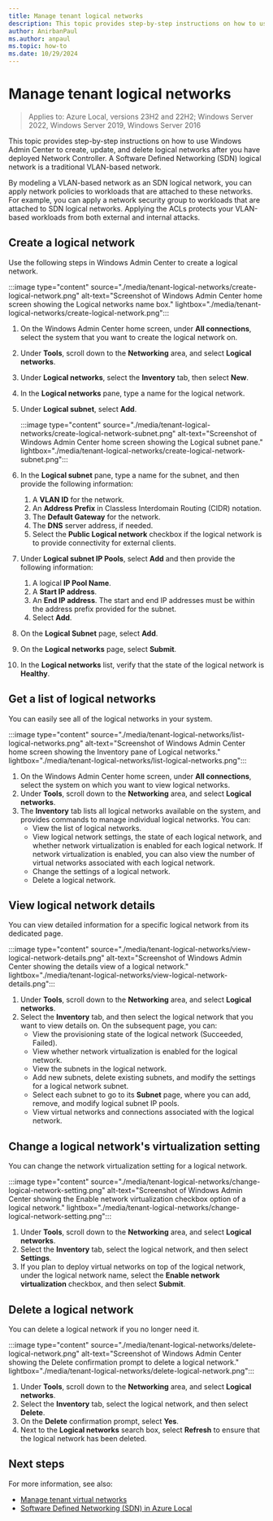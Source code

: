 ```yaml
---
title: Manage tenant logical networks
description: This topic provides step-by-step instructions on how to use Windows Admin Center to create, update, and delete logical networks after you have deployed Network Controller.
author: AnirbanPaul
ms.author: anpaul
ms.topic: how-to
ms.date: 10/29/2024
---
```


# Manage tenant logical networks

> Applies to: Azure Local, versions 23H2 and 22H2; Windows Server 2022, Windows Server 2019, Windows Server 2016

This topic provides step-by-step instructions on how to use Windows Admin Center to create, update, and delete logical networks after you have deployed Network Controller. A Software Defined Networking (SDN) logical network is a traditional VLAN-based network.

By modeling a VLAN-based network as an SDN logical network, you can apply network policies to workloads that are attached to these networks. For example, you can apply a network security group to workloads that are attached to SDN logical networks. Applying the ACLs protects your VLAN-based workloads from both external and internal attacks.

## Create a logical network
Use the following steps in Windows Admin Center to create a logical network.

:::image type="content" source="./media/tenant-logical-networks/create-logical-network.png" alt-text="Screenshot of Windows Admin Center home screen showing the Logical networks name box." lightbox="./media/tenant-logical-networks/create-logical-network.png":::

1. On the Windows Admin Center home screen, under **All connections**, select the system that you want to create the logical network on.
1. Under **Tools**, scroll down to the **Networking** area, and select **Logical networks**.
1. Under **Logical networks**, select the **Inventory** tab, then select **New**.
1. In the **Logical networks** pane, type a name for the logical network.
1. Under **Logical subnet**, select **Add**.

    :::image type="content" source="./media/tenant-logical-networks/create-logical-network-subnet.png" alt-text="Screenshot of Windows Admin Center home screen showing the Logical subnet pane." lightbox="./media/tenant-logical-networks/create-logical-network-subnet.png":::

1. In the **Logical subnet** pane, type a name for the subnet, and then provide the following information:
    1. A **VLAN ID** for the network.
    1. An **Address Prefix** in Classless Interdomain Routing (CIDR) notation.
    1. The **Default Gateway** for the network.
    1. The **DNS** server address, if needed.
    1. Select the **Public Logical network** checkbox if the logical network is to provide connectivity for external clients.
1. Under **Logical subnet IP Pools**, select **Add** and then provide the following information:
    1. A logical **IP Pool Name**.
    1. A **Start IP address**.
    1. An **End IP address**. The start and end IP addresses must be within the address prefix provided for the subnet.
    1. Select **Add**.
1. On the **Logical Subnet** page, select **Add**.
1. On the **Logical networks** page, select **Submit**.
1. In the **Logical networks** list, verify that the state of the logical network is **Healthy**.

## Get a list of logical networks
You can easily see all of the logical networks in your system.

:::image type="content" source="./media/tenant-logical-networks/list-logical-networks.png" alt-text="Screenshot of Windows Admin Center home screen showing the Inventory pane of Logical networks." lightbox="./media/tenant-logical-networks/list-logical-networks.png":::

1. On the Windows Admin Center home screen, under **All connections**, select the system on which you want to view logical networks.
1. Under **Tools**, scroll down to the **Networking** area, and select **Logical networks**.
1. The **Inventory** tab lists all logical networks available on the system, and provides commands to manage individual logical networks. You can:
    - View the list of logical networks.
    - View logical network settings, the state of each logical network, and whether network virtualization is enabled for each logical network. If network virtualization is enabled, you can also view the number of virtual networks associated with each logical network.
    - Change the settings of a logical network.
    - Delete a logical network.

## View logical network details
You can view detailed information for a specific logical network from its dedicated page.

:::image type="content" source="./media/tenant-logical-networks/view-logical-network-details.png" alt-text="Screenshot of Windows Admin Center showing the details view of a logical network." lightbox="./media/tenant-logical-networks/view-logical-network-details.png":::

1. Under **Tools**, scroll down to the **Networking** area, and select **Logical networks**.
1. Select the **Inventory** tab, and then select the logical network that you want to view details on. On the subsequent page, you can:
    - View the provisioning state of the logical network (Succeeded, Failed).
    - View whether network virtualization is enabled for the logical network.
    - View the subnets in the logical network.
    - Add new subnets, delete existing subnets, and modify the settings for a logical network subnet.
    - Select each subnet to go to its **Subnet** page, where you can add, remove, and modify logical subnet IP pools.
    - View virtual networks and connections associated with the logical network.

## Change a logical network's virtualization setting
You can change the network virtualization setting for a logical network.

:::image type="content" source="./media/tenant-logical-networks/change-logical-network-setting.png" alt-text="Screenshot of Windows Admin Center showing the Enable network virtualization checkbox option of a logical network." lightbox="./media/tenant-logical-networks/change-logical-network-setting.png":::

1. Under **Tools**, scroll down to the **Networking** area, and select **Logical networks**.
1. Select the **Inventory** tab, select the logical network, and then select **Settings**.
1. If you plan to deploy virtual networks on top of the logical network, under the logical network name, select the **Enable network virtualization** checkbox, and then select **Submit**.

## Delete a logical network
You can delete a logical network if you no longer need it.

:::image type="content" source="./media/tenant-logical-networks/delete-logical-network.png" alt-text="Screenshot of Windows Admin Center showing the Delete confirmation prompt to delete a logical network." lightbox="./media/tenant-logical-networks/delete-logical-network.png":::

1. Under **Tools**, scroll down to the **Networking** area, and select **Logical networks**.
1. Select the **Inventory** tab, select the logical network, and then select **Delete**.
1. On the **Delete** confirmation prompt, select **Yes**.
1. Next to the **Logical networks** search box, select **Refresh** to ensure that the logical network has been deleted.

## Next steps
For more information, see also:
- [Manage tenant virtual networks](tenant-virtual-networks.md)
- [Software Defined Networking (SDN) in Azure Local](../concepts/software-defined-networking-23h2.md)
